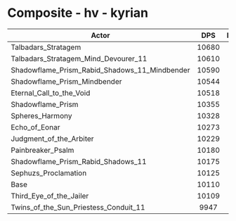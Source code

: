 # Composite - hv - kyrian
| Actor | DPS | Increase |
|---|:---:|:---:|
|Talbadars_Stratagem|10680|5.64%|
|Talbadars_Stratagem_Mind_Devourer_11|10610|4.95%|
|Shadowflame_Prism_Rabid_Shadows_11_Mindbender|10590|4.75%|
|Shadowflame_Prism_Mindbender|10544|4.30%|
|Eternal_Call_to_the_Void|10518|4.03%|
|Shadowflame_Prism|10355|2.42%|
|Spheres_Harmony|10328|2.16%|
|Echo_of_Eonar|10273|1.62%|
|Judgment_of_the_Arbiter|10229|1.18%|
|Painbreaker_Psalm|10180|0.69%|
|Shadowflame_Prism_Rabid_Shadows_11|10175|0.64%|
|Sephuzs_Proclamation|10125|0.15%|
|Base|10110|0.00%|
|Third_Eye_of_the_Jailer|10109|-0.01%|
|Twins_of_the_Sun_Priestess_Conduit_11|9947|-1.62%|
